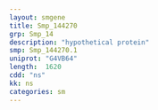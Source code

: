 ```yaml
---
layout: smgene
title: Smp_144270
grp: Smp_14
description: "hypothetical protein"
smp: Smp_144270.1
uniprot: "G4VB64"
length:  1620
cdd: "ns"
kk: ns
categories: sm
---
```

